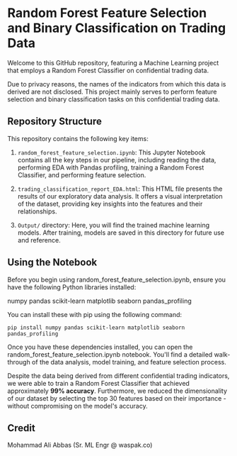 # Random Forest Feature Selection and Binary Classification on Trading Data

Welcome to this GitHub repository, featuring a Machine Learning project that employs a Random Forest Classifier on confidential trading data.

Due to privacy reasons, the names of the indicators from which this data is derived are not disclosed. This project mainly serves to perform feature selection and binary classification tasks on this confidential trading data.

## Repository Structure

This repository contains the following key items:

1. `random_forest_feature_selection.ipynb`: This Jupyter Notebook contains all the key steps in our pipeline, including reading the data, performing EDA with Pandas profiling, training a Random Forest Classifier, and performing feature selection.

2. `trading_classification_report_EDA.html`: This HTML file presents the results of our exploratory data analysis. It offers a visual interpretation of the dataset, providing key insights into the features and their relationships.

3. `Output/` directory: Here, you will find the trained machine learning models. After training, models are saved in this directory for future use and reference.

## Using the Notebook

Before you begin using random_forest_feature_selection.ipynb, ensure you have the following Python libraries installed:

numpy
pandas
scikit-learn
matplotlib
seaborn
pandas_profiling

You can install these with pip using the following command:

```
pip install numpy pandas scikit-learn matplotlib seaborn pandas_profiling
```

Once you have these dependencies installed, you can open the random_forest_feature_selection.ipynb notebook. You'll find a detailed walk-through of the data analysis, model training, and feature selection process.

Despite the data being derived from different confidential trading indicators, we were able to train a Random Forest Classifier that achieved approximately **99% accuracy**. Furthermore, we reduced the dimensionality of our dataset by selecting the top 30 features based on their importance - without compromising on the model's accuracy.

## Credit
Mohammad Ali Abbas (Sr. ML Engr @ waspak.co)